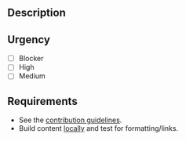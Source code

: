 ## Description
<!-- Link to JIRA issue -->

## Urgency
- [ ] Blocker <!-- Tag @yankcrime & @mattj-io for review -->
- [ ] High
- [ ] Medium

## Requirements
- See the [contribution guidelines](https://github.com/dcos/dcos-website#contribution-workflow).
- Build content [locally](https://github.com/dcos/dcos-website#testing-your-updates-locally) and test for formatting/links.
